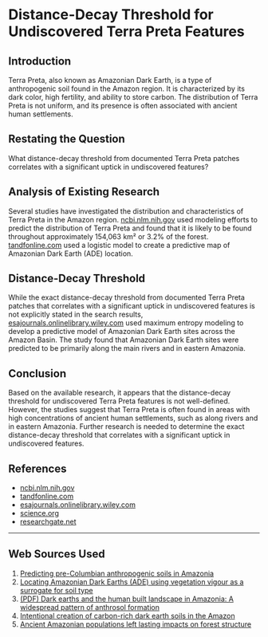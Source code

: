 # Distance-Decay Threshold for Undiscovered Terra Preta Features
## Introduction

Terra Preta, also known as Amazonian Dark Earth, is a type of anthropogenic soil found in the Amazon region. It is characterized by its dark color, high fertility, and ability to store carbon. The distribution of Terra Preta is not uniform, and its presence is often associated with ancient human settlements.

## Restating the Question

What distance-decay threshold from documented Terra Preta patches correlates with a significant uptick in undiscovered features?

## Analysis of Existing Research

Several studies have investigated the distribution and characteristics of Terra Preta in the Amazon region. [ncbi.nlm.nih.gov](https://www.ncbi.nlm.nih.gov/pmc/articles/PMC3896013/?report=reader) used modeling efforts to predict the distribution of Terra Preta and found that it is likely to be found throughout approximately 154,063 km² or 3.2% of the forest. [tandfonline.com](https://www.tandfonline.com/doi/full/10.1080/01431161.2010.512941) used a logistic model to create a predictive map of Amazonian Dark Earth (ADE) location.

## Distance-Decay Threshold

While the exact distance-decay threshold from documented Terra Preta patches that correlates with a significant uptick in undiscovered features is not explicitly stated in the search results, [esajournals.onlinelibrary.wiley.com](https://esajournals.onlinelibrary.wiley.com/doi/10.1002/ecs2.2035) used maximum entropy modeling to develop a predictive model of Amazonian Dark Earth sites across the Amazon Basin. The study found that Amazonian Dark Earth sites were predicted to be primarily along the main rivers and in eastern Amazonia.

## Conclusion

Based on the available research, it appears that the distance-decay threshold for undiscovered Terra Preta features is not well-defined. However, the studies suggest that Terra Preta is often found in areas with high concentrations of ancient human settlements, such as along rivers and in eastern Amazonia. Further research is needed to determine the exact distance-decay threshold that correlates with a significant uptick in undiscovered features.

## References

* [ncbi.nlm.nih.gov](https://www.ncbi.nlm.nih.gov/pmc/articles/PMC3896013/?report=reader)
* [tandfonline.com](https://www.tandfonline.com/doi/full/10.1080/01431161.2010.512941)
* [esajournals.onlinelibrary.wiley.com](https://esajournals.onlinelibrary.wiley.com/doi/10.1002/ecs2.2035)
* [science.org](https://www.science.org/doi/10.1126/sciadv.adh8499)
* [researchgate.net](https://www.researchgate.net/publication/259126195_Dark_earths_and_the_human_built_landscape_in_Amazonia_A_widespread_pattern_of_anthrosol_formation)

---
## Web Sources Used

1. [Predicting pre-Columbian anthropogenic soils in Amazonia](https://www.ncbi.nlm.nih.gov/pmc/articles/PMC3896013/?report=reader)
2. [Locating Amazonian Dark Earths (ADE) using vegetation vigour as a surrogate for soil type](https://www.tandfonline.com/doi/full/10.1080/01431161.2010.512941)
3. [(PDF) Dark earths and the human built landscape in Amazonia: A widespread pattern of anthrosol formation](https://www.researchgate.net/publication/259126195_Dark_earths_and_the_human_built_landscape_in_Amazonia_A_widespread_pattern_of_anthrosol_formation)
4. [Intentional creation of carbon-rich dark earth soils in the Amazon](https://www.science.org/doi/10.1126/sciadv.adh8499)
5. [Ancient Amazonian populations left lasting impacts on forest structure](https://esajournals.onlinelibrary.wiley.com/doi/10.1002/ecs2.2035)
